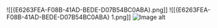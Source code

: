 ![[{E6263FEA-F08B-41AD-BEDE-D07B54BC0ABA}.png]]
![[{E6263FEA-F08B-41AD-BEDE-D07B54BC0ABA} 1.png]]
![Image alt](https://github.com/)
